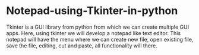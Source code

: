 # Notepad-using-Tkinter-in-python
Tkinter is a GUI library from python from which we can create multiple GUI apps. Here, using tkinter we will develop a notepad like text editor. This notepad will have the menu where we can create new file, open existing file, save the file, editing, cut and paste, all functionality will there.
